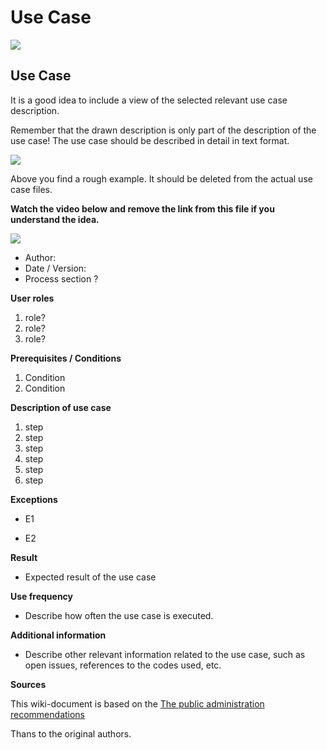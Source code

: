 # Use Case


[![](http://img.youtube.com/vi/cCP8WcQ9dqE/0.jpg)](http://www.youtube.com/watch?v=cCP8WcQ9dqE "")




## Use Case 

It is a good idea to include a view of the selected relevant use case description.

Remember that the drawn description is only part of the description of the use case! The use case should be described in detail in text format.

![](https://upload.wikimedia.org/wikipedia/commons/thumb/9/9d/Edit_an_article.svg/261px-Edit_an_article.svg.png)

Above you find a rough example. It should be deleted from the actual use case files.

__Watch the video below and remove the link from this file if you understand the idea.__

[![](http://img.youtube.com/vi/BjQAWfBMpcw/0.jpg)](http://www.youtube.com/watch?v=BjQAWfBMpcw "")



* Author:
* Date / Version:
* Process section ?
	
**User roles**	

1. role?
2. role?
3. role?

**Prerequisites / Conditions**	

1. Condition
2. Condition

**Description of use case**

1. step
2. step
3. step
4. step
5. step
6. step

**Exceptions**
 
* E1	

* E2	
	
**Result**	

* Expected result of the use case

**Use frequency** 

* Describe how often the use case is executed.

**Additional information**	

* Describe other relevant information related to the use case, such as open issues, references to the codes used, etc.



**Sources**

This wiki-document is based on the [The public administration recommendations](http://www.jhs-suositukset.fi/web/guest/jhs/recommendations/173)

Thans to the original authors.

